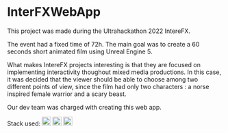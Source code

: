 # InterFXWebApp

This project was made during the Ultrahackathon 2022 IntereFX.

The event had a fixed time of 72h. The main goal was to create a 60 seconds short animated film using Unreal Engine 5.

What makes IntereFX projects interesting is that they are focused on implementing interactivity thoughout mixed media productions. In this case, it was decided that the viewer 
should be able to choose among two different points of view, since the film had only two characters : a norse inspired female warrior and a scary beast. 

Our dev team was charged with creating this web app.

Stack used: 
<a href="https://www.w3.org/TR/html5/" title="HTML5"><img src="https://github.com/tomchen/stack-icons/blob/master/logos/html-5.svg" alt="HTML5" width="21px" height="21px"></a>
<a href="https://www.w3.org/TR/CSS/" title="CSS3"><img src="https://github.com/tomchen/stack-icons/blob/master/logos/css-3.svg" alt="CSS3" width="21px" height="21px"></a>
<a href="https://developer.mozilla.org/en-US/docs/Web/JavaScript" title="JavaScript"><img src="https://github.com/tomchen/stack-icons/blob/master/logos/javascript.svg" alt="JavaScript" width="21px" height="21px"></a>
